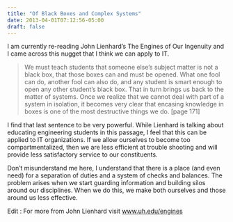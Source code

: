 ```yaml
---
title: "Of Black Boxes and Complex Systems"
date: 2013-04-01T07:12:56-05:00
draft: false
---
```


I am currently re-reading John Lienhard’s The Engines of Our Ingenuity and I came across this nugget that I think we can apply to IT.

> We must teach students that someone else’s subject matter is not a black box, that those boxes can and must be opened.  What one fool can do, another fool can also do, and any student is smart enough to open any other student’s black box.  That in turn brings us back to the matter of systems.  Once we realize that we cannot deal with part of a system in isolation, it becomes very clear that encasing knowledge in boxes is one of the most destructive things we do. [page 171]

I find that last sentence to be very powerful.  While Lienhard is talking about educating engineering students in this passage, I feel that this can be applied to IT organizations.  If we allow ourselves to become too compartmentalized, then we are less efficient at trouble shooting and will provide less satisfactory service to our constituents.

Don’t misunderstand me here, I understand that there  is a place (and even need) for a separation of duties and a system of checks and balances.  The problem arises when we start guarding information and building silos around our disciplines. When we do this, we make both ourselves and those around us less effective.

Edit : For more from John Lienhard visit www.uh.edu/engines